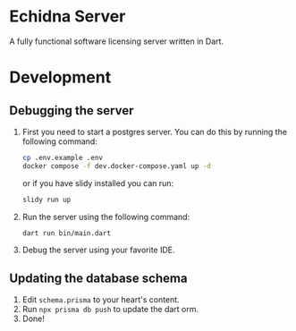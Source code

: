 # Echidna Server

A fully functional software licensing server written in Dart.

# Development

## Debugging the server

1. First you need to start a postgres server. You can do this by running the following command:

    ```bash
    cp .env.example .env
    docker compose -f dev.docker-compose.yaml up -d 
    ```

    or if you have slidy installed you can run:

    ```bash
    slidy run up
    ```

2. Run the server using the following command:

    ```bash
    dart run bin/main.dart
    ```

3. Debug the server using your favorite IDE.

## Updating the database schema

1. Edit `schema.prisma` to your heart's content.
2. Run `npx prisma db push` to update the dart orm.
3. Done!
